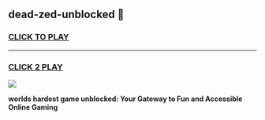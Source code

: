 
## dead-zed-unblocked 👋
<h3>
<a href="https://premium.freeplayer.one?title=dead-zed-unblocked&ref=14F">CLICK TO PLAY</a></h3>
<hr>

<h3>
<a href="https://premium.freeplayer.one?title=dead-zed-unblocked&ref=14F">CLICK 2 PLAY</a>
  
</h3>

<a href="https://premium.freeplayer.one?title=dead-zed-unblocked&ref=12F/"><img src="https://clearcache.store/games.png"></a>


**worlds hardest game unblocked: Your Gateway to Fun and Accessible Online Gaming**
